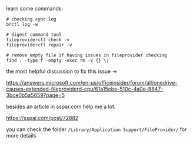 learn some commands:

```shell
# checking sync log
brctl log -w 

# digest command tool
fileproviderctl check -v
fileproviderctl repair -v

# remove empty file if having issues in fileprovider checking
find . -type f -empty -exec rm -v {} \;
```

the most helpful discussion to fix this issue ->

https://answers.microsoft.com/en-us/officeinsider/forum/all/onedrive-causes-extended-fileproviderd-cpu/61a15ebe-510c-4a0e-8847-3bce0b5a5059?page=5

besides an article in sspar.com help me a lot.

https://sspai.com/post/72882

you can check the folder `/Library/Application Support/FileProvider/` for more details
